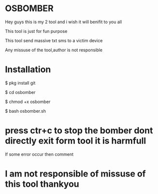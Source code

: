 # OSBOMBER
 Hey guys this is my 2 tool and i wish it will benifit to you all 

 This tool is just for fun purpose
 
This tool send massive txt sms to a victim device 

 Any missuse of the tool,author is not responsible 

# Installation 

$ pkg install git  

$ cd osbomber 

$ chmod +x osbomber

$ bash osbomber.sh
# press ctr+c to stop the bomber dont directly exit form tool it is harmfull
If some error occur then comment
# I am not responsible of missuse of this tool thankyou
